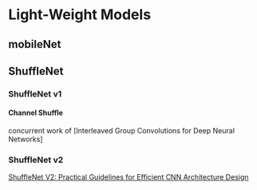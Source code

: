 # Light-Weight Models
## mobileNet
## ShuffleNet
### ShuffleNet v1
#### Channel Shuffle
concurrent work of [Interleaved Group Convolutions for Deep Neural Networks]
### ShuffleNet v2
[ShuffleNet V2: Practical Guidelines for Efficient CNN Architecture Design](https://arxiv.org/abs/1807.11164)
